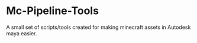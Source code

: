 # Mc-Pipeline-Tools
A small set of scripts/tools created for making minecraft assets in Autodesk maya easier.
